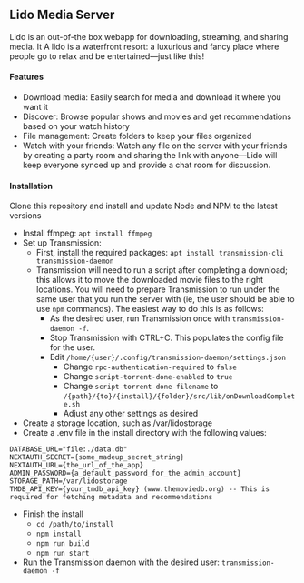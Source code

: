 ## Lido Media Server

Lido is an out-of-the box webapp for downloading, streaming, and sharing media. It
A lido is a waterfront resort: a luxurious and fancy place where people go to relax and be entertained—just like this!

#### Features
- Download media: Easily search for media and download it where you want it
- Discover: Browse popular shows and movies and get recommendations based on your watch history
- File management: Create folders to keep your files organized
- Watch with your friends: Watch any file on the server with your friends by creating a party room and sharing the link with anyone—Lido will keep everyone synced up and provide a chat room for discussion.

#### Installation

Clone this repository and install and update Node and NPM to the latest versions

- Install ffmpeg: `apt install ffmpeg`
- Set up Transmission:
  - First, install the required packages: `apt install transmission-cli transmission-daemon`
  - Transmission will need to run a script after completing a download; this allows it to move the downloaded movie files to the right locations. You will need to prepare Transmission to run under the same user that you run the server with (ie, the user should be able to use `npm` commands). The easiest way to do this is as follows:
    - As the desired user, run Transmission once with `transmission-daemon -f`.
    - Stop Transmission with CTRL+C. This populates the config file for the user.
    - Edit `/home/{user}/.config/transmission-daemon/settings.json`
      - Change `rpc-authentication-required` to `false`
      - Change `script-torrent-done-enabled` to `true`
      - Change `script-torrent-done-filename` to `/{path}/{to}/{install}/{folder}/src/lib/onDownloadComplete.sh`
      - Adjust any other settings as desired
- Create a storage location, such as /var/lidostorage
- Create a .env file in the install directory with the following values:
```
DATABASE_URL="file:./data.db"
NEXTAUTH_SECRET={some_madeup_secret_string}
NEXTAUTH_URL={the_url_of_the_app}
ADMIN_PASSWORD={a_default_password_for_the_admin_account}
STORAGE_PATH=/var/lidostorage
TMDB_API_KEY={your_tmdb_api_key} (www.themoviedb.org) -- This is required for fetching metadata and recommendations
```
- Finish the install
  - `cd /path/to/install`
  - `npm install`
  - `npm run build`
  - `npm run start`
- Run the Transmission daemon with the desired user: `transmission-daemon -f`
